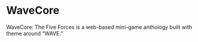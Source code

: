 # WaveCore
WaveCore: The Five Forces is a web-based mini-game anthology built with theme around “WAVE.”
